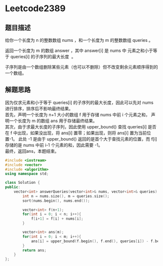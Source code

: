 # Leetcode2389




## 题目描述   
给你一个长度为 n 的整数数组 nums ，和一个长度为 m 的整数数组 queries 。

返回一个长度为 m 的数组 answer ，其中 answer[i] 是 nums 中 元素之和小于等于 queries[i] 的子序列的最大长度  。

子序列是由一个数组删除某些元素（也可以不删除）但不改变剩余元素顺序得到的一个数组。



## 解题思路   
因为仅求元素和小于等于 queries[i] 的子序列的最大长度，因此可以先对 nums 进行排序，排序后不影响最终结果。     
首先，声明一个长度为 n+1 大小的数组 f 用于存储 nums 中前 i 个元素之和， 声明一个长度为 m 的数组 ans 用于存储最终结果。      
其次，由于求最大长度的子序列，因此使用 upper_bound() 查找 queries[i] 是否在 f 中出现，如果没出现，将 ans[i] 置零；如果出现，则将 ans[i] 置为当前位置-1。 此处 -1 是由于 upper_bound() 返回的是首个大于查找元素的位置，而 f[i]存储的是 nums 中前 i-1 个元素的和，因此需要 -1。     
最终，返回ans，本题结束。  
```cpp
#include <iostream>
#include <vector>
#include <algorithm>
using namespace std;

class Solution {
public:
    vector<int> answerQueries(vector<int>& nums, vector<int>& queries) {
        int n = nums.size(), m = queries.size();
        sort(nums.begin(), nums.end());
        
        vector<int> f(n+1);
        for(int i = 0; i < n; i++){
            f[i+1] = f[i] + nums[i];
        }

        vector<int> ans(m);
        for(int i = 0; i < m; i++){
            ans[i] = upper_bound(f.begin(), f.end(), queries[i]) - f.begin() - 1;
        }
        return ans;
    }
};
```




